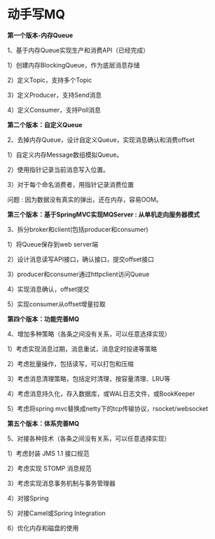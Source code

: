 # **动手写MQ** 

**第一个版本-内存Queue**

1、基于内存Queue实现生产和消费API（已经完成） 

1）创建内存BlockingQueue，作为底层消息存储 

2）定义Topic，支持多个Topic 

3）定义Producer，支持Send消息 

4）定义Consumer，支持Poll消息

**第二个版本：自定义Queue**

2、去掉内存Queue，设计自定义Queue，实现消息确认和消费offset 

1）自定义内存Message数组模拟Queue。 

2）使用指针记录当前消息写入位置。 

3）对于每个命名消费者，用指针记录消费位置

 问题 : 因为数据没有真实的弹出，还在内存，容易OOM。

**第三个版本：基于SpringMVC实现MQServer : 从单机走向服务器模式**

3、拆分broker和client(包括producer和consumer) 

1）将Queue保存到web server端 

2）设计消息读写API接口，确认接口，提交offset接口 

3）producer和consumer通过httpclient访问Queue 

4）实现消息确认，offset提交 

5）实现consumer从offset增量拉取

**第四个版本：功能完善MQ**

4、增加多种策略（各条之间没有关系，可以任意选择实现） 

1）考虑实现消息过期，消息重试，消息定时投递等策略 

2）考虑批量操作，包括读写，可以打包和压缩 

3）考虑消息清理策略，包括定时清理，按容量清理、LRU等 

4）考虑消息持久化，存入数据库，或WAL日志文件，或BookKeeper 

5）考虑将spring mvc替换成netty下的tcp传输协议，rsocket/websocket

**第五个版本：体系完善MQ**

5、对接各种技术（各条之间没有关系，可以任意选择实现） 

1）考虑封装 JMS 1.1 接口规范 

2）考虑实现 STOMP 消息规范 

3）考虑实现消息事务机制与事务管理器 

4）对接Spring 

5）对接Camel或Spring Integration 

6）优化内存和磁盘的使用